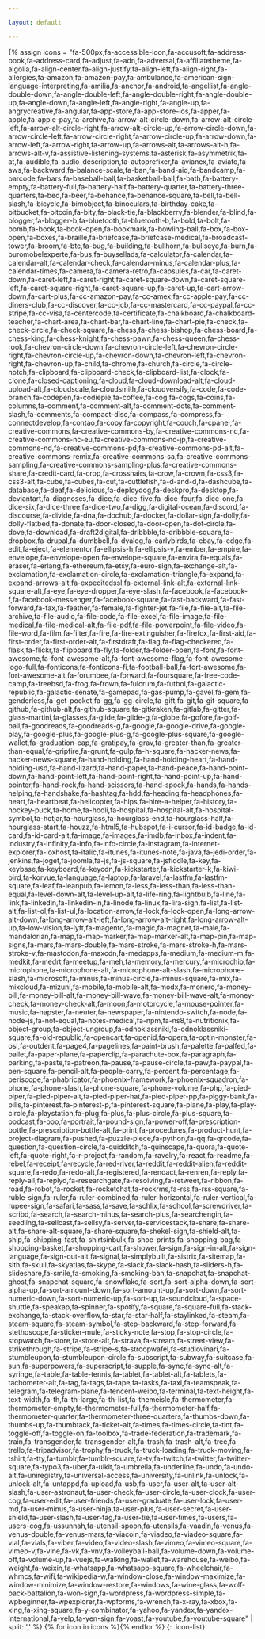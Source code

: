 ```yaml
---

layout: default

---
```


<link href="/css/fa-solid.css" rel="stylesheet">
<link href="/css/fontawesome.css" rel="stylesheet">

{% assign icons = "fa-500px,fa-accessible-icon,fa-accusoft,fa-address-book,fa-address-card,fa-adjust,fa-adn,fa-adversal,fa-affiliatetheme,fa-algolia,fa-align-center,fa-align-justify,fa-align-left,fa-align-right,fa-allergies,fa-amazon,fa-amazon-pay,fa-ambulance,fa-american-sign-language-interpreting,fa-amilia,fa-anchor,fa-android,fa-angellist,fa-angle-double-down,fa-angle-double-left,fa-angle-double-right,fa-angle-double-up,fa-angle-down,fa-angle-left,fa-angle-right,fa-angle-up,fa-angrycreative,fa-angular,fa-app-store,fa-app-store-ios,fa-apper,fa-apple,fa-apple-pay,fa-archive,fa-arrow-alt-circle-down,fa-arrow-alt-circle-left,fa-arrow-alt-circle-right,fa-arrow-alt-circle-up,fa-arrow-circle-down,fa-arrow-circle-left,fa-arrow-circle-right,fa-arrow-circle-up,fa-arrow-down,fa-arrow-left,fa-arrow-right,fa-arrow-up,fa-arrows-alt,fa-arrows-alt-h,fa-arrows-alt-v,fa-assistive-listening-systems,fa-asterisk,fa-asymmetrik,fa-at,fa-audible,fa-audio-description,fa-autoprefixer,fa-avianex,fa-aviato,fa-aws,fa-backward,fa-balance-scale,fa-ban,fa-band-aid,fa-bandcamp,fa-barcode,fa-bars,fa-baseball-ball,fa-basketball-ball,fa-bath,fa-battery-empty,fa-battery-full,fa-battery-half,fa-battery-quarter,fa-battery-three-quarters,fa-bed,fa-beer,fa-behance,fa-behance-square,fa-bell,fa-bell-slash,fa-bicycle,fa-bimobject,fa-binoculars,fa-birthday-cake,fa-bitbucket,fa-bitcoin,fa-bity,fa-black-tie,fa-blackberry,fa-blender,fa-blind,fa-blogger,fa-blogger-b,fa-bluetooth,fa-bluetooth-b,fa-bold,fa-bolt,fa-bomb,fa-book,fa-book-open,fa-bookmark,fa-bowling-ball,fa-box,fa-box-open,fa-boxes,fa-braille,fa-briefcase,fa-briefcase-medical,fa-broadcast-tower,fa-broom,fa-btc,fa-bug,fa-building,fa-bullhorn,fa-bullseye,fa-burn,fa-buromobelexperte,fa-bus,fa-buysellads,fa-calculator,fa-calendar,fa-calendar-alt,fa-calendar-check,fa-calendar-minus,fa-calendar-plus,fa-calendar-times,fa-camera,fa-camera-retro,fa-capsules,fa-car,fa-caret-down,fa-caret-left,fa-caret-right,fa-caret-square-down,fa-caret-square-left,fa-caret-square-right,fa-caret-square-up,fa-caret-up,fa-cart-arrow-down,fa-cart-plus,fa-cc-amazon-pay,fa-cc-amex,fa-cc-apple-pay,fa-cc-diners-club,fa-cc-discover,fa-cc-jcb,fa-cc-mastercard,fa-cc-paypal,fa-cc-stripe,fa-cc-visa,fa-centercode,fa-certificate,fa-chalkboard,fa-chalkboard-teacher,fa-chart-area,fa-chart-bar,fa-chart-line,fa-chart-pie,fa-check,fa-check-circle,fa-check-square,fa-chess,fa-chess-bishop,fa-chess-board,fa-chess-king,fa-chess-knight,fa-chess-pawn,fa-chess-queen,fa-chess-rook,fa-chevron-circle-down,fa-chevron-circle-left,fa-chevron-circle-right,fa-chevron-circle-up,fa-chevron-down,fa-chevron-left,fa-chevron-right,fa-chevron-up,fa-child,fa-chrome,fa-church,fa-circle,fa-circle-notch,fa-clipboard,fa-clipboard-check,fa-clipboard-list,fa-clock,fa-clone,fa-closed-captioning,fa-cloud,fa-cloud-download-alt,fa-cloud-upload-alt,fa-cloudscale,fa-cloudsmith,fa-cloudversify,fa-code,fa-code-branch,fa-codepen,fa-codiepie,fa-coffee,fa-cog,fa-cogs,fa-coins,fa-columns,fa-comment,fa-comment-alt,fa-comment-dots,fa-comment-slash,fa-comments,fa-compact-disc,fa-compass,fa-compress,fa-connectdevelop,fa-contao,fa-copy,fa-copyright,fa-couch,fa-cpanel,fa-creative-commons,fa-creative-commons-by,fa-creative-commons-nc,fa-creative-commons-nc-eu,fa-creative-commons-nc-jp,fa-creative-commons-nd,fa-creative-commons-pd,fa-creative-commons-pd-alt,fa-creative-commons-remix,fa-creative-commons-sa,fa-creative-commons-sampling,fa-creative-commons-sampling-plus,fa-creative-commons-share,fa-credit-card,fa-crop,fa-crosshairs,fa-crow,fa-crown,fa-css3,fa-css3-alt,fa-cube,fa-cubes,fa-cut,fa-cuttlefish,fa-d-and-d,fa-dashcube,fa-database,fa-deaf,fa-delicious,fa-deploydog,fa-deskpro,fa-desktop,fa-deviantart,fa-diagnoses,fa-dice,fa-dice-five,fa-dice-four,fa-dice-one,fa-dice-six,fa-dice-three,fa-dice-two,fa-digg,fa-digital-ocean,fa-discord,fa-discourse,fa-divide,fa-dna,fa-dochub,fa-docker,fa-dollar-sign,fa-dolly,fa-dolly-flatbed,fa-donate,fa-door-closed,fa-door-open,fa-dot-circle,fa-dove,fa-download,fa-draft2digital,fa-dribbble,fa-dribbble-square,fa-dropbox,fa-drupal,fa-dumbbell,fa-dyalog,fa-earlybirds,fa-ebay,fa-edge,fa-edit,fa-eject,fa-elementor,fa-ellipsis-h,fa-ellipsis-v,fa-ember,fa-empire,fa-envelope,fa-envelope-open,fa-envelope-square,fa-envira,fa-equals,fa-eraser,fa-erlang,fa-ethereum,fa-etsy,fa-euro-sign,fa-exchange-alt,fa-exclamation,fa-exclamation-circle,fa-exclamation-triangle,fa-expand,fa-expand-arrows-alt,fa-expeditedssl,fa-external-link-alt,fa-external-link-square-alt,fa-eye,fa-eye-dropper,fa-eye-slash,fa-facebook,fa-facebook-f,fa-facebook-messenger,fa-facebook-square,fa-fast-backward,fa-fast-forward,fa-fax,fa-feather,fa-female,fa-fighter-jet,fa-file,fa-file-alt,fa-file-archive,fa-file-audio,fa-file-code,fa-file-excel,fa-file-image,fa-file-medical,fa-file-medical-alt,fa-file-pdf,fa-file-powerpoint,fa-file-video,fa-file-word,fa-film,fa-filter,fa-fire,fa-fire-extinguisher,fa-firefox,fa-first-aid,fa-first-order,fa-first-order-alt,fa-firstdraft,fa-flag,fa-flag-checkered,fa-flask,fa-flickr,fa-flipboard,fa-fly,fa-folder,fa-folder-open,fa-font,fa-font-awesome,fa-font-awesome-alt,fa-font-awesome-flag,fa-font-awesome-logo-full,fa-fonticons,fa-fonticons-fi,fa-football-ball,fa-fort-awesome,fa-fort-awesome-alt,fa-forumbee,fa-forward,fa-foursquare,fa-free-code-camp,fa-freebsd,fa-frog,fa-frown,fa-fulcrum,fa-futbol,fa-galactic-republic,fa-galactic-senate,fa-gamepad,fa-gas-pump,fa-gavel,fa-gem,fa-genderless,fa-get-pocket,fa-gg,fa-gg-circle,fa-gift,fa-git,fa-git-square,fa-github,fa-github-alt,fa-github-square,fa-gitkraken,fa-gitlab,fa-gitter,fa-glass-martini,fa-glasses,fa-glide,fa-glide-g,fa-globe,fa-gofore,fa-golf-ball,fa-goodreads,fa-goodreads-g,fa-google,fa-google-drive,fa-google-play,fa-google-plus,fa-google-plus-g,fa-google-plus-square,fa-google-wallet,fa-graduation-cap,fa-gratipay,fa-grav,fa-greater-than,fa-greater-than-equal,fa-gripfire,fa-grunt,fa-gulp,fa-h-square,fa-hacker-news,fa-hacker-news-square,fa-hand-holding,fa-hand-holding-heart,fa-hand-holding-usd,fa-hand-lizard,fa-hand-paper,fa-hand-peace,fa-hand-point-down,fa-hand-point-left,fa-hand-point-right,fa-hand-point-up,fa-hand-pointer,fa-hand-rock,fa-hand-scissors,fa-hand-spock,fa-hands,fa-hands-helping,fa-handshake,fa-hashtag,fa-hdd,fa-heading,fa-headphones,fa-heart,fa-heartbeat,fa-helicopter,fa-hips,fa-hire-a-helper,fa-history,fa-hockey-puck,fa-home,fa-hooli,fa-hospital,fa-hospital-alt,fa-hospital-symbol,fa-hotjar,fa-hourglass,fa-hourglass-end,fa-hourglass-half,fa-hourglass-start,fa-houzz,fa-html5,fa-hubspot,fa-i-cursor,fa-id-badge,fa-id-card,fa-id-card-alt,fa-image,fa-images,fa-imdb,fa-inbox,fa-indent,fa-industry,fa-infinity,fa-info,fa-info-circle,fa-instagram,fa-internet-explorer,fa-ioxhost,fa-italic,fa-itunes,fa-itunes-note,fa-java,fa-jedi-order,fa-jenkins,fa-joget,fa-joomla,fa-js,fa-js-square,fa-jsfiddle,fa-key,fa-keybase,fa-keyboard,fa-keycdn,fa-kickstarter,fa-kickstarter-k,fa-kiwi-bird,fa-korvue,fa-language,fa-laptop,fa-laravel,fa-lastfm,fa-lastfm-square,fa-leaf,fa-leanpub,fa-lemon,fa-less,fa-less-than,fa-less-than-equal,fa-level-down-alt,fa-level-up-alt,fa-life-ring,fa-lightbulb,fa-line,fa-link,fa-linkedin,fa-linkedin-in,fa-linode,fa-linux,fa-lira-sign,fa-list,fa-list-alt,fa-list-ol,fa-list-ul,fa-location-arrow,fa-lock,fa-lock-open,fa-long-arrow-alt-down,fa-long-arrow-alt-left,fa-long-arrow-alt-right,fa-long-arrow-alt-up,fa-low-vision,fa-lyft,fa-magento,fa-magic,fa-magnet,fa-male,fa-mandalorian,fa-map,fa-map-marker,fa-map-marker-alt,fa-map-pin,fa-map-signs,fa-mars,fa-mars-double,fa-mars-stroke,fa-mars-stroke-h,fa-mars-stroke-v,fa-mastodon,fa-maxcdn,fa-medapps,fa-medium,fa-medium-m,fa-medkit,fa-medrt,fa-meetup,fa-meh,fa-memory,fa-mercury,fa-microchip,fa-microphone,fa-microphone-alt,fa-microphone-alt-slash,fa-microphone-slash,fa-microsoft,fa-minus,fa-minus-circle,fa-minus-square,fa-mix,fa-mixcloud,fa-mizuni,fa-mobile,fa-mobile-alt,fa-modx,fa-monero,fa-money-bill,fa-money-bill-alt,fa-money-bill-wave,fa-money-bill-wave-alt,fa-money-check,fa-money-check-alt,fa-moon,fa-motorcycle,fa-mouse-pointer,fa-music,fa-napster,fa-neuter,fa-newspaper,fa-nintendo-switch,fa-node,fa-node-js,fa-not-equal,fa-notes-medical,fa-npm,fa-ns8,fa-nutritionix,fa-object-group,fa-object-ungroup,fa-odnoklassniki,fa-odnoklassniki-square,fa-old-republic,fa-opencart,fa-openid,fa-opera,fa-optin-monster,fa-osi,fa-outdent,fa-page4,fa-pagelines,fa-paint-brush,fa-palette,fa-palfed,fa-pallet,fa-paper-plane,fa-paperclip,fa-parachute-box,fa-paragraph,fa-parking,fa-paste,fa-patreon,fa-pause,fa-pause-circle,fa-paw,fa-paypal,fa-pen-square,fa-pencil-alt,fa-people-carry,fa-percent,fa-percentage,fa-periscope,fa-phabricator,fa-phoenix-framework,fa-phoenix-squadron,fa-phone,fa-phone-slash,fa-phone-square,fa-phone-volume,fa-php,fa-pied-piper,fa-pied-piper-alt,fa-pied-piper-hat,fa-pied-piper-pp,fa-piggy-bank,fa-pills,fa-pinterest,fa-pinterest-p,fa-pinterest-square,fa-plane,fa-play,fa-play-circle,fa-playstation,fa-plug,fa-plus,fa-plus-circle,fa-plus-square,fa-podcast,fa-poo,fa-portrait,fa-pound-sign,fa-power-off,fa-prescription-bottle,fa-prescription-bottle-alt,fa-print,fa-procedures,fa-product-hunt,fa-project-diagram,fa-pushed,fa-puzzle-piece,fa-python,fa-qq,fa-qrcode,fa-question,fa-question-circle,fa-quidditch,fa-quinscape,fa-quora,fa-quote-left,fa-quote-right,fa-r-project,fa-random,fa-ravelry,fa-react,fa-readme,fa-rebel,fa-receipt,fa-recycle,fa-red-river,fa-reddit,fa-reddit-alien,fa-reddit-square,fa-redo,fa-redo-alt,fa-registered,fa-rendact,fa-renren,fa-reply,fa-reply-all,fa-replyd,fa-researchgate,fa-resolving,fa-retweet,fa-ribbon,fa-road,fa-robot,fa-rocket,fa-rocketchat,fa-rockrms,fa-rss,fa-rss-square,fa-ruble-sign,fa-ruler,fa-ruler-combined,fa-ruler-horizontal,fa-ruler-vertical,fa-rupee-sign,fa-safari,fa-sass,fa-save,fa-schlix,fa-school,fa-screwdriver,fa-scribd,fa-search,fa-search-minus,fa-search-plus,fa-searchengin,fa-seedling,fa-sellcast,fa-sellsy,fa-server,fa-servicestack,fa-share,fa-share-alt,fa-share-alt-square,fa-share-square,fa-shekel-sign,fa-shield-alt,fa-ship,fa-shipping-fast,fa-shirtsinbulk,fa-shoe-prints,fa-shopping-bag,fa-shopping-basket,fa-shopping-cart,fa-shower,fa-sign,fa-sign-in-alt,fa-sign-language,fa-sign-out-alt,fa-signal,fa-simplybuilt,fa-sistrix,fa-sitemap,fa-sith,fa-skull,fa-skyatlas,fa-skype,fa-slack,fa-slack-hash,fa-sliders-h,fa-slideshare,fa-smile,fa-smoking,fa-smoking-ban,fa-snapchat,fa-snapchat-ghost,fa-snapchat-square,fa-snowflake,fa-sort,fa-sort-alpha-down,fa-sort-alpha-up,fa-sort-amount-down,fa-sort-amount-up,fa-sort-down,fa-sort-numeric-down,fa-sort-numeric-up,fa-sort-up,fa-soundcloud,fa-space-shuttle,fa-speakap,fa-spinner,fa-spotify,fa-square,fa-square-full,fa-stack-exchange,fa-stack-overflow,fa-star,fa-star-half,fa-staylinked,fa-steam,fa-steam-square,fa-steam-symbol,fa-step-backward,fa-step-forward,fa-stethoscope,fa-sticker-mule,fa-sticky-note,fa-stop,fa-stop-circle,fa-stopwatch,fa-store,fa-store-alt,fa-strava,fa-stream,fa-street-view,fa-strikethrough,fa-stripe,fa-stripe-s,fa-stroopwafel,fa-studiovinari,fa-stumbleupon,fa-stumbleupon-circle,fa-subscript,fa-subway,fa-suitcase,fa-sun,fa-superpowers,fa-superscript,fa-supple,fa-sync,fa-sync-alt,fa-syringe,fa-table,fa-table-tennis,fa-tablet,fa-tablet-alt,fa-tablets,fa-tachometer-alt,fa-tag,fa-tags,fa-tape,fa-tasks,fa-taxi,fa-teamspeak,fa-telegram,fa-telegram-plane,fa-tencent-weibo,fa-terminal,fa-text-height,fa-text-width,fa-th,fa-th-large,fa-th-list,fa-themeisle,fa-thermometer,fa-thermometer-empty,fa-thermometer-full,fa-thermometer-half,fa-thermometer-quarter,fa-thermometer-three-quarters,fa-thumbs-down,fa-thumbs-up,fa-thumbtack,fa-ticket-alt,fa-times,fa-times-circle,fa-tint,fa-toggle-off,fa-toggle-on,fa-toolbox,fa-trade-federation,fa-trademark,fa-train,fa-transgender,fa-transgender-alt,fa-trash,fa-trash-alt,fa-tree,fa-trello,fa-tripadvisor,fa-trophy,fa-truck,fa-truck-loading,fa-truck-moving,fa-tshirt,fa-tty,fa-tumblr,fa-tumblr-square,fa-tv,fa-twitch,fa-twitter,fa-twitter-square,fa-typo3,fa-uber,fa-uikit,fa-umbrella,fa-underline,fa-undo,fa-undo-alt,fa-uniregistry,fa-universal-access,fa-university,fa-unlink,fa-unlock,fa-unlock-alt,fa-untappd,fa-upload,fa-usb,fa-user,fa-user-alt,fa-user-alt-slash,fa-user-astronaut,fa-user-check,fa-user-circle,fa-user-clock,fa-user-cog,fa-user-edit,fa-user-friends,fa-user-graduate,fa-user-lock,fa-user-md,fa-user-minus,fa-user-ninja,fa-user-plus,fa-user-secret,fa-user-shield,fa-user-slash,fa-user-tag,fa-user-tie,fa-user-times,fa-users,fa-users-cog,fa-ussunnah,fa-utensil-spoon,fa-utensils,fa-vaadin,fa-venus,fa-venus-double,fa-venus-mars,fa-viacoin,fa-viadeo,fa-viadeo-square,fa-vial,fa-vials,fa-viber,fa-video,fa-video-slash,fa-vimeo,fa-vimeo-square,fa-vimeo-v,fa-vine,fa-vk,fa-vnv,fa-volleyball-ball,fa-volume-down,fa-volume-off,fa-volume-up,fa-vuejs,fa-walking,fa-wallet,fa-warehouse,fa-weibo,fa-weight,fa-weixin,fa-whatsapp,fa-whatsapp-square,fa-wheelchair,fa-whmcs,fa-wifi,fa-wikipedia-w,fa-window-close,fa-window-maximize,fa-window-minimize,fa-window-restore,fa-windows,fa-wine-glass,fa-wolf-pack-battalion,fa-won-sign,fa-wordpress,fa-wordpress-simple,fa-wpbeginner,fa-wpexplorer,fa-wpforms,fa-wrench,fa-x-ray,fa-xbox,fa-xing,fa-xing-square,fa-y-combinator,fa-yahoo,fa-yandex,fa-yandex-international,fa-yelp,fa-yen-sign,fa-yoast,fa-youtube,fa-youtube-square" | split: ',' %}
{% for icon in icons %}<i class="fa {{ icon }}"></i>{% endfor %}
{: .icon-list}


<style>
.icon-list {
  display: flex;
  flex-wrap: wrap;
}
.icon-list::after {
  content: '';
  flex: 1;
}
.icon-list i {
  width: 60px;
  height: 60px;
  font-size: 24px;
  text-align: center;
  padding: 18px;
  color: #666;
  transition: all 200ms ease-in-out;
}
.icon-list i:hover {
  transform: scale(1.5)
}
</style>
